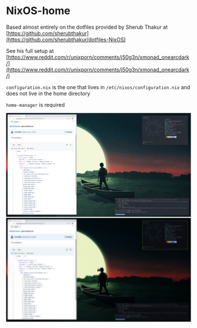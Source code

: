 # NixOS-home 


Based almost entirely on the dotfiles provided by Sherub Thakur at [https://github.com/sherubthakur](https://github.com/sherubthakur/dotfiles-NixOS)

See his full setup at [https://www.reddit.com/r/unixporn/comments/j50g3n/xmonad_onearcdark/](https://www.reddit.com/r/unixporn/comments/j50g3n/xmonad_onearcdark/)

`configuration.nix` is the one that lives in `/etc/nixos/configuration.nix` and does not live in the home directory


`home-manager` is required

![main](./Pictures/screenshots/scrot_2020-11-17-231523.png?raw=true "Main")
![lock](./Pictures/screenshots/scrot_2020-11-17-231540.png?raw=true "Lock")

